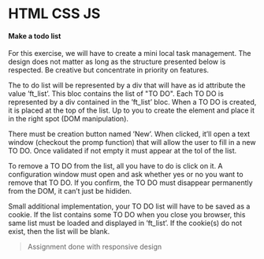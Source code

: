 # HTML CSS JS

#### Make a todo list

For this exercise, we will have to create a mini local task management. The design does not matter as long as the structure presented below is respected. Be creative but concentrate in priority on features.

The to do list will be represented by a div that will have as id attribute the value ’ft_list’. This bloc contains the list of "TO DO". Each TO DO is represented by a div contained in the ’ft_list’ bloc. When a TO DO is created, it is placed at the top of the list. Up to you to create the element and place it in the right spot (DOM manipulation).

There must be creation button named ’New’. When clicked, it’ll open a text window (checkout the promp function) that will allow the user to fill in a new TO DO. Once validated if not empty it must appear at the tol of the list.

To remove a TO DO from the list, all you have to do is click on it. A configuration window must open and ask whether yes or no you want to remove that TO DO. If you confirm, the TO DO must disappear permanently from the DOM, it can’t just be hididen.

Small additional implementation, your TO DO list will have to be saved as a cookie. If the list contains some TO DO when you close you browser, this same list must be loaded and displayed in ’ft_list’. If the cookie(s) do not exist, then the list will be blank.

> Assignment done with responsive design
